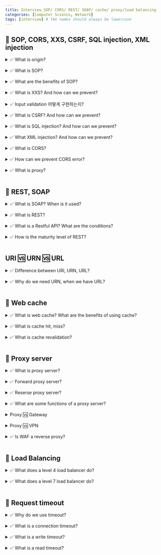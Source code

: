 ```yaml
---
title: Interview_SOP/ CORS/ REST/ SOAP/ cache/ proxy/load balancing
categories: [Computer Science, Network]
tags: [interview] # TAG names should always be lowercase
---
```


## 📌 SOP, CORS, XXS, CSRF, SQL injection, XML injection

<details>
<summary>✅ What is origin?</summary>
- protocol ➕ host ➕ port <br>
</details>

<br>

<details>
<summary>✅ What is SOP?</summary>
- Same Origin Policy <br>
- resource can be shared only between same server/same domain/same origin <br>
</details>

<br>

<details>
<summary>✅ What are the benefits of SOP?</summary>
- prevent from malicious attacks such as XXS, CSRF, SQL injection <br>
</details>

<br>

<details>
<summary>✅ What is XXS? And how can we prevent? </summary>
- Cross Site Scripting  <br>
- malicious scripts into web pages <br>
- steal data, impersonate the user, or manipulate the webpage's content <br>
- steal cookies, session tokens, credentials  <br>
<br>
💊 input validation <br>
💊 output encoding <br>
💊 CSP: content security policy <br>
💊 중요 cookie HTTP ONLY <br>

</details>

<br>

<details>
<summary>✅ Input validation 어떻게 구현하는지? </summary>
- 폼 데이터 <br>
- Script tag 걸러주기 <br>
- 인풋에 특수문자 삭제하기, 일반 문자로 바꾸기<br>
</details>

<br>

<details>
<summary>✅ What is CSRF? And how can we prevent? </summary>
- Cross Site Rquest Forgery <br>
- web-based attack 
- trick a user into performing an unwanted action on a website where they are already authenticated <br>
- transfer funds, change passwords, or perform other actions without the user’s consent. <br>
 <br>
💊 CSRF token <br>
💊 cookie `SameSite` only header <br>
💊 CAPTCHA <br>

</details>

<br>

<details>
<summary>✅ What is SQL injection? And how can we prevent? </summary>
- insert malicious SQL code <br>
- Use URL parameter, form fields, cookies, POST data, HTTP headers <br>
- like delete user <br>
 <br>
💊 input validation <br>
💊 sanitize user data <br>
💊 WAF <br>

</details>

<br>

<details>
<summary>✅ What XML injection? And how can we prevent? </summary>
- insert malicious code to trusted site <br>
- XML bomb <br>
- XXE <br>
 <br>
💊 input validation <br>
💊 sanitiza user data <br>
💊 WAF <br>

</details>

<br>

<details>
<summary>✅ What is CORS?</summary>
- Cross Origin Resource Sharing <br>
- for frontend, backend to communicate <br>
</details>

<br>

<details>
<summary>✅ How can we prevent CORS error?</summary>

1. browser extension <br>

2. proxy server <br>

3. backend settings: add `Access-Control-Allow-Origin` to `HTTP response header` <br>
</details>

<br>

<details>
<summary>✅ What is proxy?</summary>

- Proxy between client and server as intermediary<br>
- Proxy server will allow resource shared between different origin<br>
- solution to CORS error <br>

</details>

<br>

## 📌 REST, SOAP

<details>
<summary>✅ What is SOAP? When is it used? </summary>
- Simple Object Access Protocol <br>
- Protocol to exchange structured information <br>
- exchange XML messages <br>
 <br>
👍🏻 transaction, more secure <br>
👍🏻 ACID(Automicity, Consistency, Isolation, Durability) <br>
👎🏻 complex message <br>
👎🏻 so strict! more rules. <br>

</details>

<br>

<details>
<summary>✅ What is REST? </summary>
- Representational State Transfer <br>
- 자원을 이름으로 구분(URI), 자원의 상태를 주고받기 <br>
- architectural structure to create APIs <br>
- state: HTTP Status code <br>
- HTTP URI, HTTP Method <br>
</details>

<br>

<details>
<summary>✅ What is a Restful API? What are the conditions? </summary>
- API that follows the REST architecture <br>
- HTTP CRUD 특징을 많이 가진다.  <br>
<br>
- client-server <br>
- statelessness <br>
- cache <br>
- layered system <br>
- uniform interface <br>
    - URI  <br>
    - self-descriptive message  <br>
    - HATEOAS  <br>
- code-on-demand(optional) <br>
</details>

<br>

<details>
<summary>✅ How is the maturity level of REST?</summary>
- URI <br>
- HTTP Methods <br>
- HATEOAS<br>

- L0: single URI, single verb<br>
- L1: multiple URIs, single verb<br>
- L2: multiple URIs, multiple verbs<br>
- L3: HATEOAS<br>
</details>

<br>

## URI 🆚 URN 🆚 URL

<details>
<summary>✅ Difference between URI, URN, URL? </summary>
- URI ⊃ URL, URN <br>
</details>

<br>

<details>
<summary>✅ Why do we need URN, when we have URL?</summary>
- location of the resource can change <br>
- URL can change <br>
- URN will remain fixed <br>
</details>

<br>

## 📌 Web cache

<details>
<summary>✅ What is web cache? What are the benefits of using cache? </summary>
- copied data to remember frequent request<br>
👍🏻 reduce network bottleneck  <br>
👍🏻 bandwidth ⬆️ <br>
</details>

<br>

<details>
<summary>✅ What is cache hit, miss? </summary>
- cache hit: find request in cache <br>
- cache miss: do not find request in cache, need to go to original server<br>
</details>

<br>

<details>
<summary>✅ What is cache revalidation?</summary>
- check if cache data is identical to original server data<br>
</details>

<br>

## 📌 Proxy server

<details>
<summary>✅ What is proxy server?</summary>
- intermediary between server-client <br>
- connect application using same protocol <br>
</details>

<br>

<details>
<summary>✅ Forward proxy server? </summary>
- 클라이언트 앞에  <br>
- exit point from client to server <br>
- outbound traffic <br>
- protect client information <br>
</details>

<br>

<details>
<summary>✅ Reserse proxy server? </summary>
- 서버 앞에  <br>
- entry point to server <br>
- inbound traffic
- protect server <br>
</details>

<br>

<details>
<summary>✅ What are some functions of a proxy server?</summary>
- load balancing <br>
- security <br>
- caching <br>
- SSL termination <br>
- filtering <br>
- access control<br>
- surrogate: reverse proxy<br>
- contents router <br>
- transcoder <br>
- anoymizer <br>
</details>

<br>

<details>
<summary> Proxy 🆚 Gateway </summary>
- proxy: connect application using same protocol <br>
- gateway: connect application using different protocol  <br>
</details>

<br>

<details>
<summary> Proxy 🆚 VPN </summary>
- proxy: handle network traffic <br>
- VPN: encrypt transmitted data <br>
</details>

<br>

<details>
<summary>✅ Is WAF a reverse proxy?</summary>
- YES. intercept traffic before reaching server <br>
</details>

<br>

## 📌 Load Balancing

<details>
<summary>✅ What does a level 4 load balancer do?</summary>
- route traffic based on IPs and TCP, UDP ports <br>
- packet level load balancing <br>
- unable to make routing decisions based on contet, media type, localization rules <br>
- ASIC <br>
</details>

<br>

<details>
<summary>✅ What does a level 7 load balancer do?</summary>
- routing decisions based on IP, TCP, UDP, ports, HTTP<br>
- makes content based routing decisions <br>
- acts as a proxy: contain two TCP connections <br>
   (one with client, another with server)<br>
</details>

<br>

## 📌 Request timeout

<details>
<summary>✅ Why do we use timeout? </summary>
- networks are unreliable <br>
- set a max wait time on request <br>
- client: how long client will wait for response <br>
- server: how long to maintain connection <br>
</details>

<br>

<details>
<summary>✅ What is a connection timeout? </summary>
- how long the client will wait for a connection to establish <br>
- TCP 연결 확립이 수행되는데 걸리는 최대 시간  <br>
</details>

<br>

<details>
<summary>✅ What is a write timeout? </summary>
- how long connection will wait while the client tries to send a data, like POST <br>
</details>

<br>

<details>
<summary>✅ What is a read timeout? </summary>
- time it takes to recieve response back from the server <br>
- 요청과 응답이 수행되는데 걸리는 최대 시간  <br>
</details>

<br>
